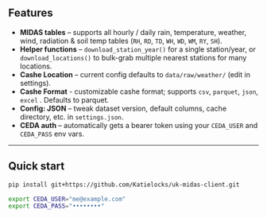 ## Features
* **MIDAS tables** – supports all hourly / daily rain, temperature, weather, wind, radiation & soil temp tables (`RH`, `RD`, `TD`, `WH`, `WD`, `WM`, `RY`, `SH`).  
* **Helper functions** – `download_station_year()` for a single station/year, or `download_locations()` to bulk-grab multiple nearest stations for many locations.  
* **Cashe Location** – current config defaults to `data/raw/weather/` (edit in settings).
* **Cashe Format** - customizable cashe format; supports `csv`, `parquet`, `json`, `excel` . Defaults to parquet.
* **Config: JSON** – tweak dataset version, default columns, cache directory, etc. in `settings.json`.  
* **CEDA auth** – automatically gets a bearer token using your `CEDA_USER` and `CEDA_PASS` env vars.  

---

## Quick start

```bash
pip install git+https://github.com/Katielocks/uk-midas-client.git

export CEDA_USER="me@example.com"
export CEDA_PASS="••••••••"
